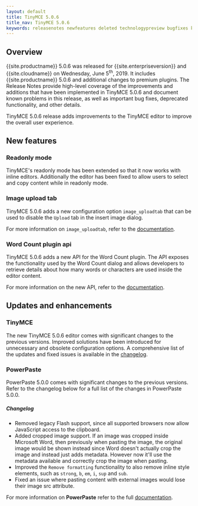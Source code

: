 ```yaml
---
layout: default
title: TinyMCE 5.0.6
title_nav: TinyMCE 5.0.6
keywords: releasenotes newfeatures deleted technologypreview bugfixes knownissues
---
```


## Overview

{{site.productname}} 5.0.6 was released for {{site.enterpriseversion}} and {{site.cloudname}} on Wednesday, June 5<sup>th</sup>, 2019. It includes {{site.productname}} 5.0.6 and additional changes to premium plugins. The Release Notes provide high-level coverage of the improvements and additions that have been implemented in TinyMCE 5.0.6 and document known problems in this release, as well as important bug fixes, deprecated functionality, and other details.

TinyMCE 5.0.6 release adds improvements to the TinyMCE editor to improve the overall user experience.

## New features

### Readonly mode

TinyMCE's readonly mode has been extended so that it now works with inline editors. Additionally the editor has been fixed to allow users to select and copy content while in readonly mode.

### Image upload tab

TinyMCE 5.0.6 adds a new configuration option `image_uploadtab` that can be used to disable the `Upload` tab in the insert image dialog.

For more information on `image_uploadtab`, refer to the [documentation]({{site.baseurl}}/plugins/opensource/image/#image_uploadtab).

### Word Count plugin api

TinyMCE 5.0.6 adds a new API for the Word Count plugin. The API exposes the functionality used by the Word Count dialog and allows developers to retrieve details about how many words or characters are used inside the editor content.

For more information on the new API, refer to the [documentation]({{site.baseurl}}/plugins/opensource/wordcount/#api).

## Updates and enhancements

### TinyMCE

The new TinyMCE 5.0.6 editor comes with significant changes to the previous versions. Improved solutions have been introduced for unnecessary and obsolete configuration options. A comprehensive list of the updates and fixed issues is available in the [changelog]({{site.baseurl}}/changelog/#version506may222019).

### PowerPaste

PowerPaste 5.0.0 comes with significant changes to the previous versions. Refer to the changelog below for a full list of the changes in PowerPaste 5.0.0.

##### Changelog

* Removed legacy Flash support, since all supported browsers now allow JavaScript access to the clipboard.
* Added cropped image support. If an image was cropped inside Microsoft Word, then previously when pasting the image, the original image would be shown instead since Word doesn't actually crop the image and instead just adds metadata. However now it'll use the metadata available and correctly crop the image when pasting.
* Improved the `Remove formatting` functionality to also remove inline style elements, such as `strong`, `b`, `em`, `i`, `sup` and `sub`.
* Fixed an issue where pasting content with external images would lose their image src attribute.

For more information on **PowerPaste** refer to the full [documentation]({{site.baseurl}}/plugins/premium/powerpaste/).